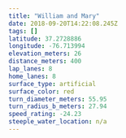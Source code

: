 ```yaml
---
title: "William and Mary"
date: 2018-09-20T14:22:08.245Z
tags: []
latitude: 37.2728886
longitude: -76.713994
elevation_meters: 26
distance_meters: 400
lap_lanes: 8
home_lanes: 8
surface_type: artificial
surface_color: red
turn_diameter_meters: 55.95
turn_radius_b_meters: 27.94
speed_rating: -24.23
steeple_water_location: n/a
---
```



